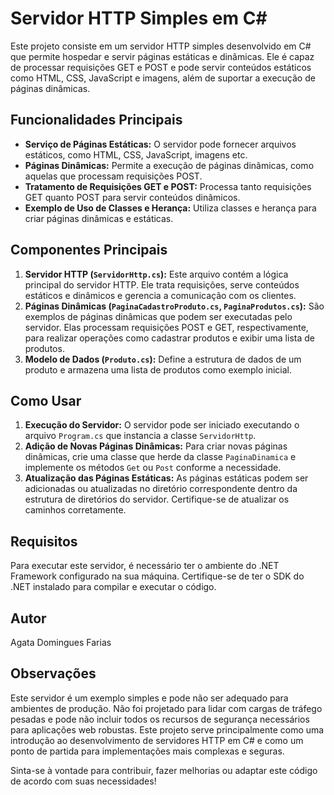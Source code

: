 # Servidor HTTP Simples em C#

Este projeto consiste em um servidor HTTP simples desenvolvido em C# que permite hospedar e servir páginas estáticas e dinâmicas. Ele é capaz de processar requisições GET e POST e pode servir conteúdos estáticos como HTML, CSS, JavaScript e imagens, além de suportar a execução de páginas dinâmicas.

## Funcionalidades Principais

- **Serviço de Páginas Estáticas:** O servidor pode fornecer arquivos estáticos, como HTML, CSS, JavaScript, imagens etc.
- **Páginas Dinâmicas:** Permite a execução de páginas dinâmicas, como aquelas que processam requisições POST.
- **Tratamento de Requisições GET e POST:** Processa tanto requisições GET quanto POST para servir conteúdos dinâmicos.
- **Exemplo de Uso de Classes e Herança:** Utiliza classes e herança para criar páginas dinâmicas e estáticas.

## Componentes Principais

1. **Servidor HTTP (`ServidorHttp.cs`):** Este arquivo contém a lógica principal do servidor HTTP. Ele trata requisições, serve conteúdos estáticos e dinâmicos e gerencia a comunicação com os clientes.
2. **Páginas Dinâmicas (`PaginaCadastroProduto.cs`, `PaginaProdutos.cs`):** São exemplos de páginas dinâmicas que podem ser executadas pelo servidor. Elas processam requisições POST e GET, respectivamente, para realizar operações como cadastrar produtos e exibir uma lista de produtos.
3. **Modelo de Dados (`Produto.cs`):** Define a estrutura de dados de um produto e armazena uma lista de produtos como exemplo inicial.

## Como Usar

1. **Execução do Servidor:** O servidor pode ser iniciado executando o arquivo `Program.cs` que instancia a classe `ServidorHttp`.
2. **Adição de Novas Páginas Dinâmicas:** Para criar novas páginas dinâmicas, crie uma classe que herde da classe `PaginaDinamica` e implemente os métodos `Get` ou `Post` conforme a necessidade.
3. **Atualização das Páginas Estáticas:** As páginas estáticas podem ser adicionadas ou atualizadas no diretório correspondente dentro da estrutura de diretórios do servidor. Certifique-se de atualizar os caminhos corretamente.

## Requisitos

Para executar este servidor, é necessário ter o ambiente do .NET Framework configurado na sua máquina. Certifique-se de ter o SDK do .NET instalado para compilar e executar o código.
## Autor
Agata Domingues Farias

## Observações

Este servidor é um exemplo simples e pode não ser adequado para ambientes de produção. Não foi projetado para lidar com cargas de tráfego pesadas e pode não incluir todos os recursos de segurança necessários para aplicações web robustas. Este projeto serve principalmente como uma introdução ao desenvolvimento de servidores HTTP em C# e como um ponto de partida para implementações mais complexas e seguras.

Sinta-se à vontade para contribuir, fazer melhorias ou adaptar este código de acordo com suas necessidades!
